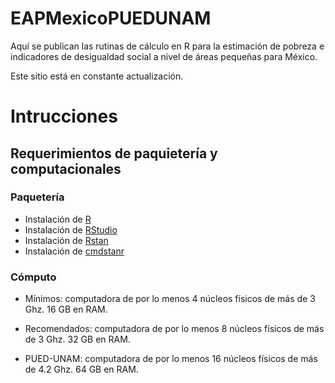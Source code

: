 # EAPMexicoPUEDUNAM

Aquí se publican las rutinas de cálculo en R para la estimación de pobreza e indicadores de desigualdad social a nivel de áreas pequeñas para México. 

Este sitio está en constante actualización.

# Intrucciones

## Requerimientos de paquietería y computacionales

### Paquetería

- Instalación de [R](https://www.r-project.org/)
- Instalación de [RStudio](https://www.rstudio.com/categories/rstudio-ide/)
- Instalación de [Rstan](https://mc-stan.org/users/interfaces/rstan)
- Instalación de [cmdstanr](https://mc-stan.org/cmdstanr/)

### Cómputo

- Mínimos: computadora de por lo menos 4 núcleos físicos de más de 3 Ghz. 16 GB en RAM.
- Recomendados: computadora de por lo menos 8 núcleos físicos de más de 3 Ghz. 32 GB en RAM.

- PUED-UNAM: computadora de por lo menos 16 núcleos físicos de más de 4.2 Ghz. 64 GB en RAM.









